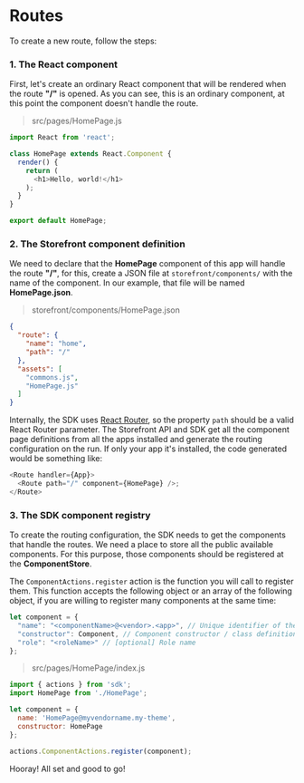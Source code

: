 # Routes

To create a new route, follow the steps:

### 1. The React component

First, let's create an ordinary React component that will be rendered when the route **"/"** is opened. As you can see, this is an ordinary component, at this point the component doesn't handle the route.

> src/pages/HomePage.js

```js
import React from 'react';

class HomePage extends React.Component {
  render() {
    return (
      <h1>Hello, world!</h1>
    );
  }
}

export default HomePage;
```

### 2. The Storefront component definition

We need to declare that the **HomePage** component of this app will handle the route **"/"**, for this, create a JSON file at `storefront/components/` with the name of the component. In our example, that file will be named **HomePage.json**.

> storefront/components/HomePage.json

```json
{
  "route": {
    "name": "home",
    "path": "/"
  },
  "assets": [
    "commons.js",
    "HomePage.js"
  ]
}
```

Internally, the SDK uses [React Router](http://rackt.github.io/react-router/), so the property `path` should be a valid React Router parameter. The Storefront API and SDK get all the component page definitions from all the apps installed and generate the routing configuration on the run. If only your app it's installed, the code generated would be something like:

```js
<Route handler={App}>
  <Route path="/" component={HomePage} />;
</Route>
```

### 3. The SDK component registry

To create the routing configuration, the SDK needs to get the components that handle the routes. We need a place to store all the public available components. For this purpose, those components should be registered at the **ComponentStore**.

The `ComponentActions.register` action is the function you will call to register them. This function accepts the following object or an array of the following object, if you are willing to register many components at the same time:

```js
let component = {
  "name": "<componentName>@<vendor>.<app>", // Unique identifier of the component with the suffix '@<vendor>.<app>'
  "constructor": Component, // Component constructor / class definition
  "role": "<roleName>" // [optional] Role name
};
```

> src/pages/HomePage/index.js

```js
import { actions } from 'sdk';
import HomePage from './HomePage';

let component = {
  name: 'HomePage@myvendorname.my-theme',
  constructor: HomePage
};

actions.ComponentActions.register(component);
```

Hooray! All set and good to go!
